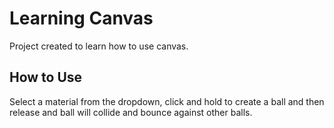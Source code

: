 # Learning Canvas
Project created to learn how to use canvas.

## How to Use
Select a material from the dropdown, click and hold to create a ball and then release and ball will collide and bounce against other balls.
